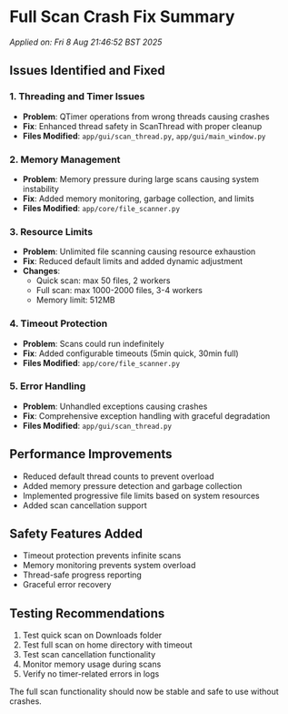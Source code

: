 # Full Scan Crash Fix Summary
*Applied on: Fri  8 Aug 21:46:52 BST 2025*

## Issues Identified and Fixed

### 1. Threading and Timer Issues
- **Problem**: QTimer operations from wrong threads causing crashes
- **Fix**: Enhanced thread safety in ScanThread with proper cleanup
- **Files Modified**: `app/gui/scan_thread.py`, `app/gui/main_window.py`

### 2. Memory Management
- **Problem**: Memory pressure during large scans causing system instability
- **Fix**: Added memory monitoring, garbage collection, and limits
- **Files Modified**: `app/core/file_scanner.py`

### 3. Resource Limits
- **Problem**: Unlimited file scanning causing resource exhaustion
- **Fix**: Reduced default limits and added dynamic adjustment
- **Changes**:
  - Quick scan: max 50 files, 2 workers
  - Full scan: max 1000-2000 files, 3-4 workers
  - Memory limit: 512MB

### 4. Timeout Protection
- **Problem**: Scans could run indefinitely
- **Fix**: Added configurable timeouts (5min quick, 30min full)
- **Files Modified**: `app/core/file_scanner.py`

### 5. Error Handling
- **Problem**: Unhandled exceptions causing crashes
- **Fix**: Comprehensive exception handling with graceful degradation
- **Files Modified**: `app/gui/scan_thread.py`

## Performance Improvements
- Reduced default thread counts to prevent overload
- Added memory pressure detection and garbage collection
- Implemented progressive file limits based on system resources
- Added scan cancellation support

## Safety Features Added
- Timeout protection prevents infinite scans
- Memory monitoring prevents system overload
- Thread-safe progress reporting
- Graceful error recovery

## Testing Recommendations
1. Test quick scan on Downloads folder
2. Test full scan on home directory with timeout
3. Test scan cancellation functionality
4. Monitor memory usage during scans
5. Verify no timer-related errors in logs

The full scan functionality should now be stable and safe to use without crashes.
